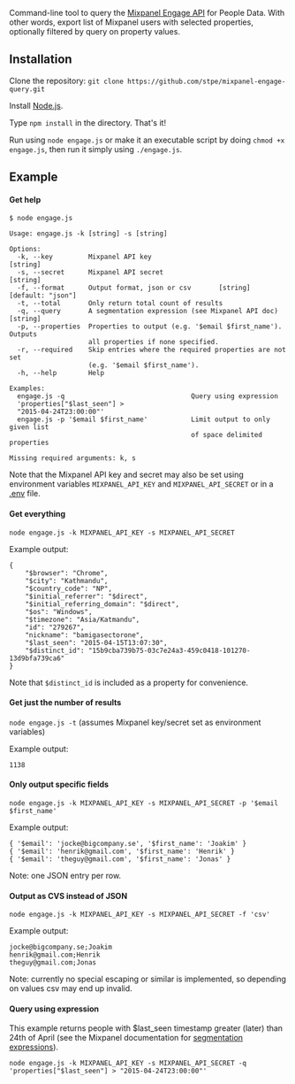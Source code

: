 Command-line tool to query the [Mixpanel Engage API](https://mixpanel.com/docs/api-documentation/data-export-api#engage-default) for People Data. With other words, export list of Mixpanel users with selected properties, optionally filtered by query on property values.

## Installation

Clone the repository:
``git clone https://github.com/stpe/mixpanel-engage-query.git``

Install [Node.js](http://nodejs.org/).

Type ``npm install`` in the directory. That's it!

Run using `node engage.js` or make it an executable script by doing `chmod +x engage.js`, then run it simply using `./engage.js`.

## Example

#### Get help

```
$ node engage.js

Usage: engage.js -k [string] -s [string]

Options:
  -k, --key         Mixpanel API key                                    [string]
  -s, --secret      Mixpanel API secret                                 [string]
  -f, --format      Output format, json or csv       [string]  [default: "json"]
  -t, --total       Only return total count of results
  -q, --query       A segmentation expression (see Mixpanel API doc)    [string]
  -p, --properties  Properties to output (e.g. '$email $first_name'). Outputs
                    all properties if none specified.
  -r, --required    Skip entries where the required properties are not set
                    (e.g. '$email $first_name').
  -h, --help        Help

Examples:
  engage.js -q                                Query using expression
  'properties["$last_seen"] >
  "2015-04-24T23:00:00"'
  engage.js -p '$email $first_name'           Limit output to only given list
                                              of space delimited properties

Missing required arguments: k, s
```

Note that the Mixpanel API key and secret may also be set using environment variables `MIXPANEL_API_KEY` and `MIXPANEL_API_SECRET` or in a [.env](https://github.com/motdotla/dotenv) file.

#### Get everything

``node engage.js -k MIXPANEL_API_KEY -s MIXPANEL_API_SECRET``

Example output:
```
{
    "$browser": "Chrome",
    "$city": "Kathmandu",
    "$country_code": "NP",
    "$initial_referrer": "$direct",
    "$initial_referring_domain": "$direct",
    "$os": "Windows",
    "$timezone": "Asia/Katmandu",
    "id": "279267",
    "nickname": "bamigasectorone",
    "$last_seen": "2015-04-15T13:07:30",
    "$distinct_id": "15b9cba739b75-03c7e24a3-459c0418-101270-13d9bfa739ca6"
}
```

Note that `$distinct_id` is included as a property for convenience.

#### Get just the number of results

``node engage.js -t`` (assumes Mixpanel key/secret set as environment variables)

Example output:
```
1138
```

#### Only output specific fields

``node engage.js -k MIXPANEL_API_KEY -s MIXPANEL_API_SECRET -p '$email $first_name'``

Example output:
```
{ '$email': 'jocke@bigcompany.se', '$first_name': 'Joakim' }
{ '$email': 'henrik@gmail.com', '$first_name': 'Henrik' }
{ '$email': 'theguy@gmail.com', '$first_name': 'Jonas' }
```

Note: one JSON entry per row.

#### Output as CVS instead of JSON

``node engage.js -k MIXPANEL_API_KEY -s MIXPANEL_API_SECRET -f 'csv'``

Example output:
```
jocke@bigcompany.se;Joakim
henrik@gmail.com;Henrik
theguy@gmail.com;Jonas
```

Note: currently no special escaping or similar is implemented, so depending on values csv may end up invalid.

#### Query using expression

This example returns people with $last_seen timestamp greater (later) than 24th of April (see the Mixpanel documentation for [segmentation expressions](https://mixpanel.com/docs/api-documentation/data-export-api#segmentation-expressions)).

``node engage.js -k MIXPANEL_API_KEY -s MIXPANEL_API_SECRET -q 'properties["$last_seen"] > "2015-04-24T23:00:00"'``

